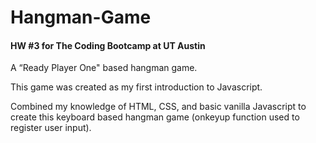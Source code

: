 # Hangman-Game

#### HW #3 for The Coding Bootcamp at UT Austin 

A “Ready Player One" based hangman game.

 
This game was created as my first introduction to Javascript.


Combined my knowledge of HTML, CSS, and basic vanilla Javascript to create this keyboard based hangman game (onkeyup function used to register user input).

